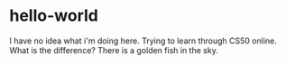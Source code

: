 # hello-world
I have no idea what i'm doing here. Trying to learn through CS50 online. 
What is the difference? 
There is a golden fish in the sky. 
